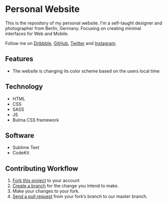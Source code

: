 # Personal Website

This is the repository of my personal website. I'm a self-taught designer and photographer from Berlin, Germany. Focusing on creating minimal interfaces for Web and Mobile.

Follow me on [Dribbble](https://dribbble.com/lucashoeft), [GitHub](https://github.com/lucashoeft), [Twitter](https://twitter.com/lucashoeft) and [Instagram](https://www.instagram.com/lucashoeft/).

## Features

* The website is changing its color scheme based on the users local time

## Technology

* HTML
* CSS
* SASS
* JS
* Bulma CSS framework

## Software

* Sublime Text
* CodeKit

## Contributing Workflow

1. [Fork this project](https://help.github.com/articles/fork-a-repo/) to your account
2. [Create a branch](https://help.github.com/articles/creating-and-deleting-branches-within-your-repository) for the change you intend to make.
3. Make your changes to your fork.
4. [Send a pull request](https://help.github.com/articles/using-pull-requests/) from your fork’s branch to our master branch.